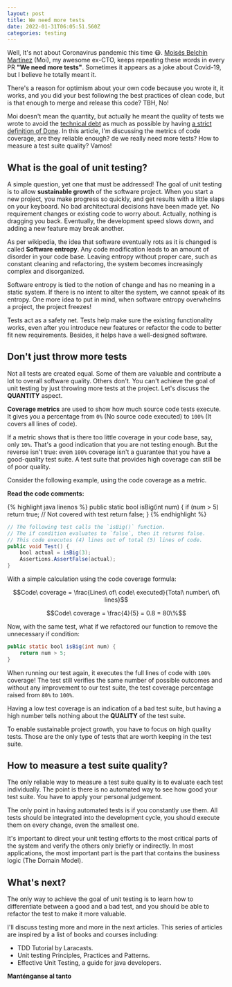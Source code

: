 ```yaml
---
layout: post
title: We need more tests
date: 2022-01-31T06:05:51.560Z
categories: testing
---
```


Well, It's not about Coronavirus pandemic this time 😷. [Moisés Belchín Martínez](https://moisesbm.wordpress.com/) (Moi), my awesome ex-CTO, keeps repeating these words in every PR **"We need more tests"**. Sometimes it appears as a joke about Covid-19, but I believe he totally meant it.

There's a reason for optimism about your own code because you wrote it, it works, and you did your best following the best practices of clean code, but is that enough to merge and release this code? TBH, No!

Moi doesn't mean the quantity, but actually he meant the quality of tests we wrote to avoid the [technical debt](https://www.atlassian.com/agile/software-development/technical-debt) as much as possible by having [a strict definition of Done](https://www.linkedin.com/feed/update/urn:li:activity:6886937179793223680?commentUrn=urn%3Ali%3Acomment%3A%28activity%3A6886937179793223680%2C6888937049659854849%29). In this article, I'm discussing the metrics of code coverage, are they reliable enough? de we really need more tests? How to measure a test suite quality? Vamos!

## What is the goal of unit testing?
    
A simple question, yet one that must be addressed! The goal of unit testing is to allow **sustainable growth** of the software project. When you start a new project, you make progress so quickly, and get results with a little slaps on your keyboard. No bad architectural decisions have been made yet. No requirement changes or existing code to worry about. Actually, nothing is dragging you back. Eventually, the development speed slows down, and adding a new feature may break another. 

As per wikipedia, the idea that software eventually rots as it is changed is called **Software entropy**. Any code modification leads to an amount of disorder in your code base. Leaving entropy without proper care, such as constant cleaning and refactoring, the system becomes increasingly complex and disorganized.

Software entropy is tied to the notion of change and has no meaning in a static system. If there is no intent to alter the system, we cannot speak of its entropy. One more idea to put in mind, when software entropy overwhelms a project, the project freezes!

Tests act as a safety net. Tests help make sure the existing functionality works, even after you introduce new features or refactor the code to better fit new requirements. Besides, it helps have a well-designed software.

## Don't just throw more tests 

Not all tests are created equal. Some of them are valuable and contribute a lot to overall software quality. Others don't. You can't achieve the goal of unit testing by just throwing more tests at the project. Let's discuss the **QUANTITY** aspect.

**Coverage metrics** are used to show how much source code tests execute. It gives you a percentage from `0%` (No source code executed) to `100%` (It covers all lines of code).

If a metric shows that is there too little coverage in your code base, say, only `10%`. That's a good indication that you are not testing enough. But the reverse isn't true: even `100%` coverage isn't a guarantee that you have a good-quality test suite. A test suite that provides high coverage can still be of poor quality.

Consider the following example, using the code coverage as a metric. 

**Read the code comments:**

{% highlight java linenos %}
public static bool isBig(int num) {
    if (num > 5)
        return true; // Not covered with test
    return false;
}
{% endhighlight %}

```java
// The following test calls the `isBig()` function. 
// The if condition evaluates to `false`, then it returns false.
// This code executes (4) lines out of total (5) lines of code.
public void Test() {
    bool actual = isBig(3);
    Assertions.AssertFalse(actual);
}
```

With a simple calculation using the code coverage formula:

$$Code\ coverage = \frac{Lines\ of\ code\ executed}{Total\ number\ of\ lines}$$

$$Code\ coverage = \frac{4}{5} = 0.8 = 80\%$$

Now, with the same test, what if we refactored our function to remove the unnecessary if condition:
```java
public static bool isBig(int num) {
    return num > 5;
}
```
When running our test again, it executes the full lines of code with `100%` coverage! The test still verifies the same number of possible outcomes and without any improvement to our test suite, the test coverage percentage raised from `80%` to `100%`.

<p class="note">
Having a low test coverage is an indication of a bad test suite, but having a high number tells nothing about the <strong>QUALITY</strong> of the test suite.
</p>

To enable sustainable project growth, you have to focus on high quality tests. Those are the only type of tests that are worth keeping in the test suite.

## How to measure a test suite quality?

The only reliable way to measure a test suite quality is to evaluate each test individually. The point is there is no automated way to see how good your test suite. You have to apply your personal judgement.

The only point in having automated tests is if you constantly use them. All tests should be integrated into the development cycle, you should execute them on every change, even the smallest one.

It's important to direct your unit testing efforts to the most critical parts of the system and verify the others only briefly or indirectly. In most applications, the most important part is the part that contains the business logic (The Domain Model).

## What's next?
The only way to achieve the goal of unit testing is to learn how to differentiate between a good and a bad test, and you should be able to refactor the test to make it more valuable.

I'll discuss testing more and more in the next articles. This series of articles are inspired by a list of books and courses including:

- TDD Tutorial by Laracasts.
- Unit testing Principles, Practices and Patterns.
- Effective Unit Testing, a guide for java developers.

**Manténganse al tanto**
